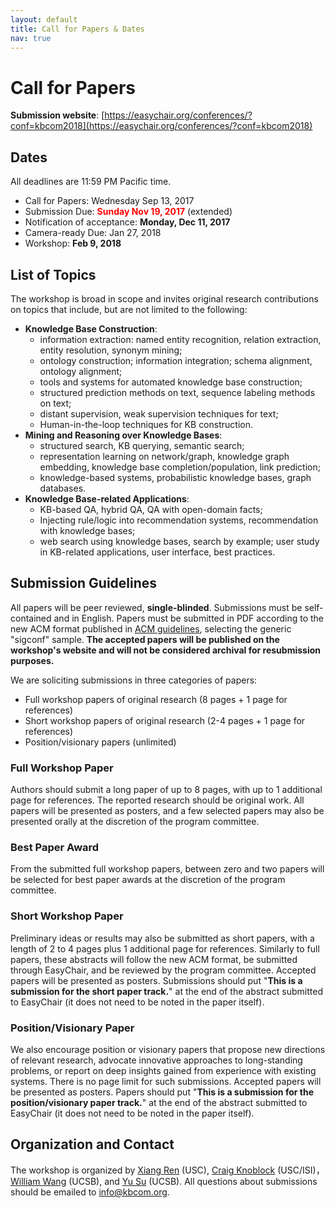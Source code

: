 ```yaml
---
layout: default
title: Call for Papers & Dates
nav: true
---
```


# Call for Papers

**Submission website**: [https://easychair.org/conferences/?conf=kbcom2018](https://easychair.org/conferences/?conf=kbcom2018)


## Dates

All deadlines are 11:59 PM Pacific time.

+ Call for Papers: Wednesday Sep 13, 2017
+ Submission Due: **<font color="red">Sunday Nov 19, 2017</font>** (extended)
+ Notification of acceptance: **Monday, Dec 11, 2017**
+ Camera-ready Due: Jan 27, 2018
+ Workshop: **Feb 9, 2018**  


## List of Topics 

The workshop is broad in scope and invites original research contributions on topics that include, but are not limited to the following:

*   **Knowledge Base Construction**:
    *   information extraction: named entity recognition, relation extraction, entity resolution, synonym mining;
    *   ontology construction; information integration; schema alignment, ontology alignment;
    *   tools and systems for automated knowledge base construction;
    *   structured prediction methods on text, sequence labeling methods on text;
    *   distant supervision, weak supervision techniques for text;
    *   Human-in-the-loop techniques for KB construction.
*   **Mining and Reasoning over Knowledge Bases**:
    *   structured search, KB querying, semantic search;
    *   representation learning on network/graph, knowledge graph embedding, knowledge base completion/population, link prediction;
    *   knowledge-based systems, probabilistic knowledge bases, graph databases.
*   **Knowledge Base-related Applications**:
    *   KB-based QA, hybrid QA, QA with open-domain facts;
    *   Injecting rule/logic into recommendation systems, recommendation with knowledge bases;
    *   web search using knowledge bases, search by example; user study in KB-related applications, user interface, best practices.

## Submission Guidelines

All papers will be peer reviewed, **single-blinded**. Submissions must be self-contained and in English. Papers must be submitted in PDF according to the new ACM format published in [ACM guidelines](http://www.acm.org/publications/proceedings-template), selecting the generic "sigconf" sample. **The accepted papers will be published on the workshop's website and will not be considered archival for resubmission purposes.**

We are soliciting submissions in three categories of papers: 

*   Full workshop papers of original research (8 pages + 1 page for references) 
*   Short workshop papers of original research (2-4 pages + 1 page for references)
*   Position/visionary papers (unlimited)

### Full Workshop Paper

Authors should submit a long paper of up to 8 pages, with up to 1 additional page for references. The reported research should be original work. All papers will be presented as posters, and a few selected papers may also be presented orally at the discretion of the program committee. 


### Best Paper Award

From the submitted full workshop papers, between zero and two papers will be selected for best paper awards at the discretion of the program committee.

### Short Workshop Paper

Preliminary ideas or results may also be submitted as short papers, with a length of 2 to 4 pages plus 1 additional page for references. Similarly to full papers, these abstracts will follow the new ACM format, be submitted through EasyChair, and be reviewed by the program committee. Accepted papers will be presented as posters. Submissions should put "**This is a submission for the short paper track.**" at the end of the abstract submitted to EasyChair (it does not need to be noted in the paper itself).


### Position/Visionary Paper

We also encourage position or visionary papers that propose new directions of relevant research, advocate innovative approaches to long-standing problems, or report on deep insights gained from experience with existing systems. There is no page limit for such submissions. Accepted papers will be presented as posters. Papers should put "**This is a submission for the position/visionary paper track.**" at the end of the abstract submitted to EasyChair (it does not need to be noted in the paper itself).


## Organization and Contact

The workshop is organized by [Xiang Ren](http://xren7.web.engr.illinois.edu/) (USC), [Craig Knoblock](http://usc-isi-i2.github.io/knoblock/) (USC/ISI)，[William Wang](https://www.cs.ucsb.edu/~william/) (UCSB), and [Yu Su](http://cs.ucsb.edu/~ysu/) (UCSB). All questions about submissions should be emailed to [info@kbcom.org](mailto:info@kbcom.org).
